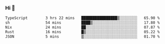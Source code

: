 ### Hi 👋

<!--START_SECTION:waka-->

```txt
TypeScript        3 hrs 22 mins   ████████████████▒░░░░░░░░   65.90 %
sh                54 mins         ████▒░░░░░░░░░░░░░░░░░░░░   17.80 %
Nix               24 mins         ██░░░░░░░░░░░░░░░░░░░░░░░   07.87 %
Rust              16 mins         █▒░░░░░░░░░░░░░░░░░░░░░░░   05.22 %
JSON              5 mins          ▒░░░░░░░░░░░░░░░░░░░░░░░░   01.70 %
```

<!--END_SECTION:waka-->
